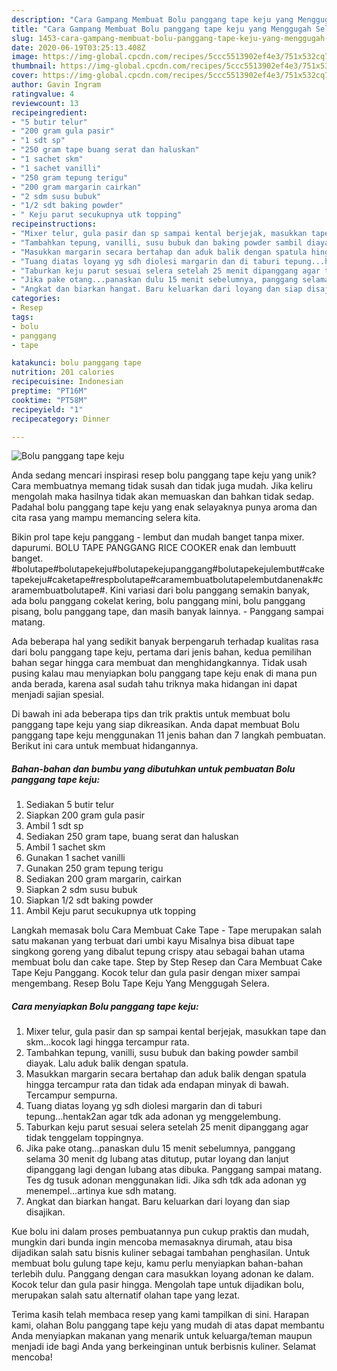```yaml
---
description: "Cara Gampang Membuat Bolu panggang tape keju yang Menggugah Selera"
title: "Cara Gampang Membuat Bolu panggang tape keju yang Menggugah Selera"
slug: 1453-cara-gampang-membuat-bolu-panggang-tape-keju-yang-menggugah-selera
date: 2020-06-19T03:25:13.408Z
image: https://img-global.cpcdn.com/recipes/5ccc5513902ef4e3/751x532cq70/bolu-panggang-tape-keju-foto-resep-utama.jpg
thumbnail: https://img-global.cpcdn.com/recipes/5ccc5513902ef4e3/751x532cq70/bolu-panggang-tape-keju-foto-resep-utama.jpg
cover: https://img-global.cpcdn.com/recipes/5ccc5513902ef4e3/751x532cq70/bolu-panggang-tape-keju-foto-resep-utama.jpg
author: Gavin Ingram
ratingvalue: 4
reviewcount: 13
recipeingredient:
- "5 butir telur"
- "200 gram gula pasir"
- "1 sdt sp"
- "250 gram tape buang serat dan haluskan"
- "1 sachet skm"
- "1 sachet vanilli"
- "250 gram tepung terigu"
- "200 gram margarin cairkan"
- "2 sdm susu bubuk"
- "1/2 sdt baking powder"
- " Keju parut secukupnya utk topping"
recipeinstructions:
- "Mixer telur, gula pasir dan sp sampai kental berjejak, masukkan tape dan skm...kocok lagi hingga tercampur rata."
- "Tambahkan tepung, vanilli, susu bubuk dan baking powder sambil diayak. Lalu aduk balik dengan spatula."
- "Masukkan margarin secara bertahap dan aduk balik dengan spatula hingga tercampur rata dan tidak ada endapan minyak di bawah. Tercampur sempurna."
- "Tuang diatas loyang yg sdh diolesi margarin dan di taburi tepung...hentak2an agar tdk ada adonan yg menggelembung."
- "Taburkan keju parut sesuai selera setelah 25 menit dipanggang agar tidak tenggelam toppingnya."
- "Jika pake otang...panaskan dulu 15 menit sebelumnya, panggang selama 30 menit dg lubang atas ditutup, putar loyang dan lanjut dipanggang lagi dengan lubang atas dibuka. Panggang sampai matang. Tes dg tusuk adonan menggunakan lidi. Jika sdh tdk ada adonan yg menempel...artinya kue sdh matang."
- "Angkat dan biarkan hangat. Baru keluarkan dari loyang dan siap disajikan."
categories:
- Resep
tags:
- bolu
- panggang
- tape

katakunci: bolu panggang tape 
nutrition: 201 calories
recipecuisine: Indonesian
preptime: "PT16M"
cooktime: "PT58M"
recipeyield: "1"
recipecategory: Dinner

---
```



![Bolu panggang tape keju](https://img-global.cpcdn.com/recipes/5ccc5513902ef4e3/751x532cq70/bolu-panggang-tape-keju-foto-resep-utama.jpg)

Anda sedang mencari inspirasi resep bolu panggang tape keju yang unik? Cara membuatnya memang tidak susah dan tidak juga mudah. Jika keliru mengolah maka hasilnya tidak akan memuaskan dan bahkan tidak sedap. Padahal bolu panggang tape keju yang enak selayaknya punya aroma dan cita rasa yang mampu memancing selera kita.

Bikin prol tape keju panggang - lembut dan mudah banget tanpa mixer. dapurumi. BOLU TAPE PANGGANG RICE COOKER enak dan lembuutt banget. #bolutape#bolutapekeju#bolutapekejupanggang#bolutapekejulembut#caketapekeju#caketape#respbolutape#caramembuatbolutapelembutdanenak#caramembuatbolutape#. Kini variasi dari bolu panggang semakin banyak, ada bolu panggang cokelat kering, bolu panggang mini, bolu panggang pisang, bolu panggang tape, dan masih banyak lainnya. - Panggang sampai matang.

Ada beberapa hal yang sedikit banyak berpengaruh terhadap kualitas rasa dari bolu panggang tape keju, pertama dari jenis bahan, kedua pemilihan bahan segar hingga cara membuat dan menghidangkannya. Tidak usah pusing kalau mau menyiapkan bolu panggang tape keju enak di mana pun anda berada, karena asal sudah tahu triknya maka hidangan ini dapat menjadi sajian spesial.


Di bawah ini ada beberapa tips dan trik praktis untuk membuat bolu panggang tape keju yang siap dikreasikan. Anda dapat membuat Bolu panggang tape keju menggunakan 11 jenis bahan dan 7 langkah pembuatan. Berikut ini cara untuk membuat hidangannya.

<!--inarticleads1-->

##### Bahan-bahan dan bumbu yang dibutuhkan untuk pembuatan Bolu panggang tape keju:

1. Sediakan 5 butir telur
1. Siapkan 200 gram gula pasir
1. Ambil 1 sdt sp
1. Sediakan 250 gram tape, buang serat dan haluskan
1. Ambil 1 sachet skm
1. Gunakan 1 sachet vanilli
1. Gunakan 250 gram tepung terigu
1. Sediakan 200 gram margarin, cairkan
1. Siapkan 2 sdm susu bubuk
1. Siapkan 1/2 sdt baking powder
1. Ambil  Keju parut secukupnya utk topping


Langkah memasak bolu Cara Membuat Cake Tape - Tape merupakan salah satu makanan yang terbuat dari umbi kayu Misalnya bisa dibuat tape singkong goreng yang dibalut tepung crispy atau sebagai bahan utama membuat bolu dan cake tape. Step by Step Resep dan Cara Membuat Cake Tape Keju Panggang. Kocok telur dan gula pasir dengan mixer sampai mengembang. Resep Bolu Tape Keju Yang Menggugah Selera. 

<!--inarticleads2-->

##### Cara menyiapkan Bolu panggang tape keju:

1. Mixer telur, gula pasir dan sp sampai kental berjejak, masukkan tape dan skm...kocok lagi hingga tercampur rata.
1. Tambahkan tepung, vanilli, susu bubuk dan baking powder sambil diayak. Lalu aduk balik dengan spatula.
1. Masukkan margarin secara bertahap dan aduk balik dengan spatula hingga tercampur rata dan tidak ada endapan minyak di bawah. Tercampur sempurna.
1. Tuang diatas loyang yg sdh diolesi margarin dan di taburi tepung...hentak2an agar tdk ada adonan yg menggelembung.
1. Taburkan keju parut sesuai selera setelah 25 menit dipanggang agar tidak tenggelam toppingnya.
1. Jika pake otang...panaskan dulu 15 menit sebelumnya, panggang selama 30 menit dg lubang atas ditutup, putar loyang dan lanjut dipanggang lagi dengan lubang atas dibuka. Panggang sampai matang. Tes dg tusuk adonan menggunakan lidi. Jika sdh tdk ada adonan yg menempel...artinya kue sdh matang.
1. Angkat dan biarkan hangat. Baru keluarkan dari loyang dan siap disajikan.


Kue bolu ini dalam proses pembuatannya pun cukup praktis dan mudah, mungkin dari bunda ingin mencoba memasaknya dirumah, atau bisa dijadikan salah satu bisnis kuliner sebagai tambahan penghasilan. Untuk membuat bolu gulung tape keju, kamu perlu menyiapkan bahan-bahan terlebih dulu. Panggang dengan cara masukkan loyang adonan ke dalam. Kocok telur dan gula pasir hingga. Mengolah tape untuk dijadikan bolu, merupakan salah satu alternatif olahan tape yang lezat. 

Terima kasih telah membaca resep yang kami tampilkan di sini. Harapan kami, olahan Bolu panggang tape keju yang mudah di atas dapat membantu Anda menyiapkan makanan yang menarik untuk keluarga/teman maupun menjadi ide bagi Anda yang berkeinginan untuk berbisnis kuliner. Selamat mencoba!
